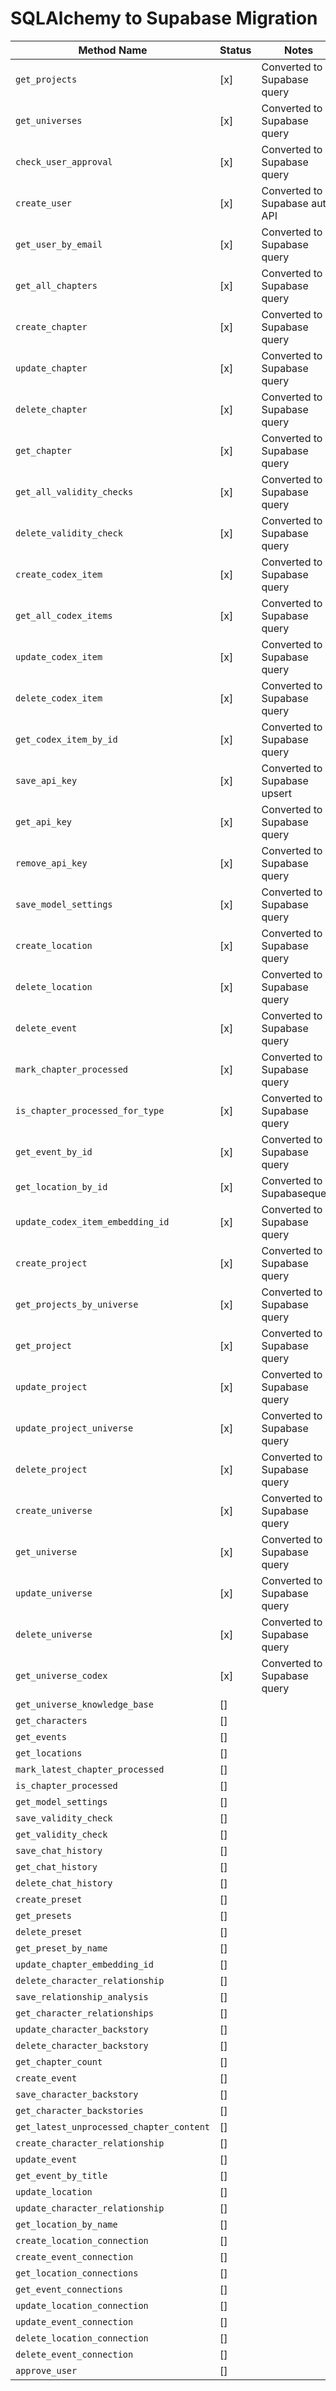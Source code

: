 # SQLAlchemy to Supabase Migration

| Method Name                                      | Status | Notes                                                                 |
|-------------------------------------------------|--------|-------------------------------------------------------------------------|
| `get_projects`                                  | [x]     | Converted to Supabase query                                             |
| `get_universes`                                | [x]     | Converted to Supabase query                                             |
| `check_user_approval`                           | [x]     | Converted to Supabase query                                             |
| `create_user`                                   | [x]     | Converted to Supabase auth API                                         |
| `get_user_by_email`                             | [x]     | Converted to Supabase query                                             |
| `get_all_chapters`                              | [x]    | Converted to Supabase query                                             |
| `create_chapter`                                | [x]     | Converted to Supabase query                                             |
| `update_chapter`                                | [x]     | Converted to Supabase query                                             |
| `delete_chapter`                                | [x]     | Converted to Supabase query                                             |
| `get_chapter`                                   | [x]    | Converted to Supabase query                                             |
| `get_all_validity_checks`                      | [x]     | Converted to Supabase query                                             |
| `delete_validity_check`                        | [x]     | Converted to Supabase query                                             |
| `create_codex_item`                             | [x]     | Converted to Supabase query                                             |
| `get_all_codex_items`                           | [x]     | Converted to Supabase query                                             |
| `update_codex_item`                             | [x]     | Converted to Supabase query                                             |
| `delete_codex_item`                             | [x]     | Converted to Supabase query                                             |
| `get_codex_item_by_id`                          | [x]     | Converted to Supabase query                                             |
| `save_api_key`                                 | [x]     | Converted to Supabase upsert                                             |
| `get_api_key`                                  | [x]     | Converted to Supabase query                                             |
| `remove_api_key`                               | [x]     | Converted to Supabase query                                             |
| `save_model_settings`                           | [x]     | Converted to Supabase query                                             |
| `create_location`                              | [x]     | Converted to Supabase query                                             |
| `delete_location`                              | [x]    | Converted to Supabase query                                             |
| `delete_event`                                 | [x]    | Converted to Supabase query                                             |
| `mark_chapter_processed`                        | [x]     | Converted to Supabase query                                             |
| `is_chapter_processed_for_type`                | [x]     | Converted to Supabase query                                             |
| `get_event_by_id`                              | [x]    | Converted to Supabase query                                             |
| `get_location_by_id`                           | [x]    | Converted to Supabasequery                                                                  |
| `update_codex_item_embedding_id`               | [x]    | Converted to Supabase query                                             |
| `create_project`                               | [x]    | Converted to Supabase query                                             |
| `get_projects_by_universe`                     | [x]    | Converted to Supabase query                                             |
| `get_project`                                  | [x]     | Converted to Supabase query                                             |
| `update_project`                               | [x]    | Converted to Supabase query                                             |
| `update_project_universe`                      | [x]     | Converted to Supabase query                                                                            |
| `delete_project`                               | [x]     | Converted to Supabase query                                             |
| `create_universe`                              | [x]     | Converted to Supabase query                                             |
| `get_universe`                                 | [x]    | Converted to Supabase query                                             |
| `update_universe`                              | [x]    | Converted to Supabase query                                             |
| `delete_universe`                              | [x]     | Converted to Supabase query                                             |
| `get_universe_codex`                           | [x]    | Converted to Supabase query                                             |
| `get_universe_knowledge_base`                  | []     |                                                                         |
| `get_characters`                               | []     |                                                                         |
| `get_events`                                   | []     |                                                                         |
| `get_locations`                                | []     |                                                                         |
| `mark_latest_chapter_processed`                | []     |                                                                         |
| `is_chapter_processed`                         | []     |                                                                         |
| `get_model_settings`                           | []     |                                                                         |
| `save_validity_check`                          | []     |                                                                         |
| `get_validity_check`                           | []     |                                                                         |
| `save_chat_history`                            | []     |                                                                         |
| `get_chat_history`                             | []     |                                                                         |
| `delete_chat_history`                          | []     |                                                                         |
| `create_preset`                                | []     |                                                                         |
| `get_presets`                                  | []     |                                                                         |
| `delete_preset`                                | []     |                                                                         |
| `get_preset_by_name`                           | []     |                                                                         |
| `update_chapter_embedding_id`                  | []     |                                                                         |
| `delete_character_relationship`                | []     |                                                                         |
| `save_relationship_analysis`                   | []     |                                                                         |
| `get_character_relationships`                  | []     |                                                                         |
| `update_character_backstory`                   | []     |                                                                         |
| `delete_character_backstory`                   | []     |                                                                         |
| `get_chapter_count`                            | []     |                                                                         |
| `create_event`                                 | []     |                                                                         |
| `save_character_backstory`                     | []     |                                                                         |
| `get_character_backstories`                    | []     |                                                                         |
| `get_latest_unprocessed_chapter_content`       | []     |                                                                         |
| `create_character_relationship`                | []     |                                                                         |
| `update_event`                                 | []     |                                                                         |
| `get_event_by_title`                           | []     |                                                                         |
| `update_location`                              | []     |                                                                         |
| `update_character_relationship`                | []     |                                                                         |
| `get_location_by_name`                         | []     |                                                                         |
| `create_location_connection`                   | []     |                                                                         |
| `create_event_connection`                      | []     |                                                                         |
| `get_location_connections`                     | []     |                                                                         |
| `get_event_connections`                        | []     |                                                                         |
| `update_location_connection`                   | []     |                                                                         |
| `update_event_connection`                      | []     |                                                                         |
| `delete_location_connection`                   | []     |                                                                         |
| `delete_event_connection`                      | []     |                                                                         |
| `approve_user`                                 | []     |                                                                         |
